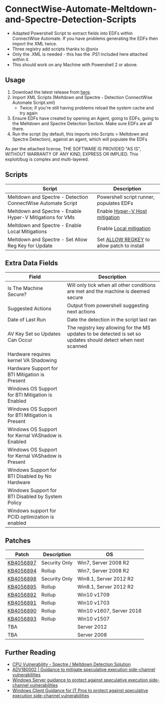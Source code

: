 # ConnectWise-Automate-Meltdown-and-Spectre-Detection-Scripts

  - Adapted Powershell Script to extract fields into EDFs within ConnectWise Automate. If you have problems generating the EDFs then import the XML twice.
  - Three registry add scripts thanks to @snix
  - Only the .XML is needed - this has the .PS1 included here attached within it.
  - This should work on any Machine with Powershell 2 or above.

## Usage

1) Download the latest release from [here](https://github.com/gavsto/ConnectWise-Automate-Meltdown-and-Spectre-Detection-Scripts/releases/latest).
2) Import XML Scripts (Meltdown and Spectre - Detection ConnectWise Automate Script.xml)
   - Twice; if you're still having problems reload the system cache and try again
3) Ensure EDFs have created by opening an Agent, going to EDFs, going to the Meltdown and Spectre Detection Section.  Make sure EDFs are all there.
4) Run the script (by default, this imports into Scripts > Meltdown and Spectre Detection), against an agent, which will populate the EDFs

As per the attached license, THE SOFTWARE IS PROVIDED "AS IS", WITHOUT WARRANTY OF ANY KIND, EXPRESS OR IMPLIED. This exploit/bug is complex and multi-layered.

## Scripts

  | Script | Description | 
  | --- | --- |
  | Meltdown and Spectre - Detection ConnectWise Automate Script | Powershell script runner, populates EDFs |
  | Meltdown and Spectre - Enable Hyper-V Mitigations for VMs | Enable [Hyper-V Host mitigation](https://docs.microsoft.com/en-us/virtualization/hyper-v-on-windows/CVE-2017-5715-and-hyper-v-vms)  |
  | Meltdown and Spectre - Enable Local Mitigations | Enable [Local mitigation](https://support.microsoft.com/sq-al/help/4072698/windows-server-guidance-to-protect-against-the-speculative-execution) |
  | Meltdown and Spectre - Set Allow Reg Key for Update | Set [ALLOW REGKEY](https://support.microsoft.com/en-us/help/4056891) to allow patch to install |
 
    
## Extra Data Fields

  | Field | Description |
  | --- | --- |
  | Is The Machine Secure? | Will only tick when all other conditions are met and the machine is deemed secure | 
  | Suggested Actions | Output from powershell suggesting next actions |
  | Date of Last Run | Date the detection in the script last ran |
  | AV Key Set so Updates Can Occur | The registry key allowing for the MS updates to be detected is set so updates should detect when next scanned |
  | Hardware requires kernel VA Shadowing | | 
  | Hardware Support for BTI Mitigation is Present | | 
  | Windows OS Support for BTI Mitigation is Enabled | | 
  | Windows OS Support for BTI Mitigation is Present | | 
  | Windows OS Support for Kernal VAShadow is Enabled | |
  | Windows OS Support for Kernal VAShadow is Present | |
  | Windows Support for BTI Disabled by No Hardware | |
  | Windows Support for BTI Disabled by System Policy | |
  | Windows support for PCID optimization is enabled | |
  
## Patches

  | Patch | Description | OS |
  | --- | --- | --- |
  | [KB4056897](https://support.microsoft.com/en-us/help/4056897/windows-7-update-kb4056897) | Security Only | Win7, Server 2008 R2 |
  | [KB4056894](https://support.microsoft.com/en-us/help/4056894) | Rollup | Win7, Server 2008 R2 |
  | [KB4056898](https://support.microsoft.com/en-us/help/4056898/windows-81-update-kb4056898) | Security Only | Win8.1, Server 2012 R2 |
  | [KB4056895](https://support.microsoft.com/en-us/help/4056895/windows-81-update-kb4056895) | Rollup | Win8.1, Server 2012 R2 |
  | [KB4056892](https://support.microsoft.com/en-us/help/4056892/windows-10-update-kb4056892) | Rollup | Win10 v1709 |
  | [KB4056891](https://support.microsoft.com/en-us/help/4056891) | Rollup | Win10 v1703 |
  | [KB4056890](https://support.microsoft.com/en-us/help/4056890/windows-10-update-kb4056890) | Rollup | Win10 v1607, Server 2016 |
  | [KB4056893](https://support.microsoft.com/en-us/help/4056893/windows-10-update-kb4056893) | Rollup | Win10 v1507 |
  | TBA |  | Server 2012 |
  | TBA |  | Server 2008 | 
  
## Further Reading
  
  - [CPU Vulnerability - Spectre / Meltdown Detection Solution](https://www.labtechgeek.com/topic/3984-cpu-vulnerability-spectre-meltdown-detection-solution/)
  - [ADV180002 | Guidance to mitigate speculative execution side-channel vulnerabilities](https://portal.msrc.microsoft.com/en-US/security-guidance/advisory/ADV180002)
  - [Windows Server guidance to protect against speculative execution side-channel vulnerabilities](https://support.microsoft.com/en-us/help/4072698/windows-server-guidance-to-protect-against-the-speculative-execution)
  - [Windows Client Guidance for IT Pros to protect against speculative execution side-channel vulnerabilities](https://support.microsoft.com/en-us/help/4073119/protect-against-speculative-execution-side-channel-vulnerabilities-in)


